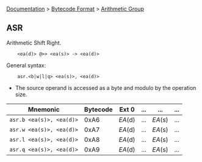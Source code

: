 [Documentation](../../README.md) > [Bytecode Format](../README.md) > [Arithmetic Group](../InstructionsArithmetic.md)

## ASR

Arithmetic Shift Right.

        <ea(d)> @>> <ea(s)> -> <ea(d)>

General syntax:

        asr.<b|w|l|q> <ea(s)>, <ea(d)>

* The source operand is accessed as a byte and modulo by the operation size.

| Mnemonic | Bytecode | Ext 0 | ... | ... | ... |
| - | - | - | - | - | - |
| `asr.b <ea(s)>, <ea(d)>` | 0xA6 | *EA*(d) | ... | *EA*(s) | ... |
| `asr.w <ea(s)>, <ea(d)>` | 0xA7 | *EA*(d) | ... | *EA*(s) | ... |
| `asr.l <ea(s)>, <ea(d)>` | 0xA8 | *EA*(d) | ... | *EA*(s) | ... |
| `asr.q <ea(s)>, <ea(d)>` | 0xA9 | *EA*(d) | ... | *EA*(s) | ... |
